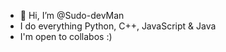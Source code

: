 - 👋 Hi, I’m @Sudo-devMan
- I do everything Python, C++, JavaScript & Java
- I'm open to collabos :)
